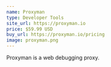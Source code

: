 ```yaml
---
name: Proxyman
type: Developer Tools
site_url: https://proxyman.io
price: $59.99 USD
buy_url: https://proxyman.io/pricing
image: proxyman.png
---
```


Proxyman is a web debugging proxy.